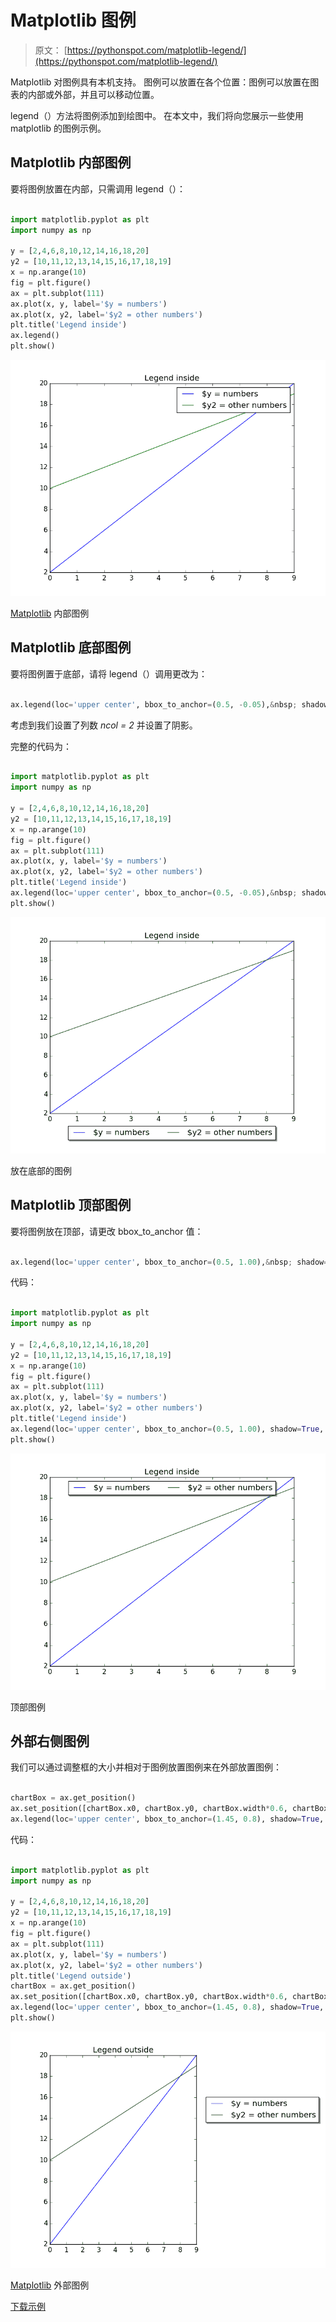 # Matplotlib 图例

> 原文： [https://pythonspot.com/matplotlib-legend/](https://pythonspot.com/matplotlib-legend/)

Matplotlib 对图例具有本机支持。 图例可以放置在各个位置：图例可以放置在图表的内部或外部，并且可以移动位置。

legend（）方法将图例添加到绘图中。 在本文中，我们将向您展示一些使用 matplotlib 的图例示例。

## Matplotlib 内部图例

要将图例放置在内部，只需调用 legend（）：

```py

import matplotlib.pyplot as plt
import numpy as np

y = [2,4,6,8,10,12,14,16,18,20]
y2 = [10,11,12,13,14,15,16,17,18,19]
x = np.arange(10)
fig = plt.figure()
ax = plt.subplot(111)
ax.plot(x, y, label='$y = numbers')
ax.plot(x, y2, label='$y2 = other numbers')
plt.title('Legend inside')
ax.legend()
plt.show()

```

![matplot-legend](img/a08ca500d9d2d3de81de36faa715c9a4.jpg)

[Matplotlib](https://pythonspot.com/matplotlib/) 内部图例

## Matplotlib 底部图例

要将图例置于底部，请将 legend（）调用更改为：

```py

ax.legend(loc='upper center', bbox_to_anchor=(0.5, -0.05),&nbsp; shadow=True, ncol=2)

```

考虑到我们设置了列数 _ncol = 2_ 并设置了阴影。

完整的代码为：

```py

import matplotlib.pyplot as plt
import numpy as np

y = [2,4,6,8,10,12,14,16,18,20]
y2 = [10,11,12,13,14,15,16,17,18,19]
x = np.arange(10)
fig = plt.figure()
ax = plt.subplot(111)
ax.plot(x, y, label='$y = numbers')
ax.plot(x, y2, label='$y2 = other numbers')
plt.title('Legend inside')
ax.legend(loc='upper center', bbox_to_anchor=(0.5, -0.05),&nbsp; shadow=True, ncol=2)
plt.show()

```

![matplot-legend-bottom](img/eb28ce9a1b0629a41bede0d2fb88d1a2.jpg)

放在底部的图例

## Matplotlib 顶部图例

要将图例放在顶部，请更改 bbox_to_anchor 值：

```py

ax.legend(loc='upper center', bbox_to_anchor=(0.5, 1.00),&nbsp; shadow=True, ncol=2)

```

代码：

```py

import matplotlib.pyplot as plt
import numpy as np

y = [2,4,6,8,10,12,14,16,18,20]
y2 = [10,11,12,13,14,15,16,17,18,19]
x = np.arange(10)
fig = plt.figure()
ax = plt.subplot(111)
ax.plot(x, y, label='$y = numbers')
ax.plot(x, y2, label='$y2 = other numbers')
plt.title('Legend inside')
ax.legend(loc='upper center', bbox_to_anchor=(0.5, 1.00), shadow=True, ncol=2)
plt.show()

```

![matplotlib-legend-top](img/2e9237024699bc650a584770b2742961.jpg)

顶部图例

## 外部右侧图例

我们可以通过调整框的大小并相对于图例放置图例来在外部放置图例：

```py

chartBox = ax.get_position()
ax.set_position([chartBox.x0, chartBox.y0, chartBox.width*0.6, chartBox.height])
ax.legend(loc='upper center', bbox_to_anchor=(1.45, 0.8), shadow=True, ncol=1)

```

代码：

```py

import matplotlib.pyplot as plt
import numpy as np

y = [2,4,6,8,10,12,14,16,18,20]
y2 = [10,11,12,13,14,15,16,17,18,19]
x = np.arange(10)
fig = plt.figure()
ax = plt.subplot(111)
ax.plot(x, y, label='$y = numbers')
ax.plot(x, y2, label='$y2 = other numbers')
plt.title('Legend outside')
chartBox = ax.get_position()
ax.set_position([chartBox.x0, chartBox.y0, chartBox.width*0.6, chartBox.height])
ax.legend(loc='upper center', bbox_to_anchor=(1.45, 0.8), shadow=True, ncol=1)
plt.show()

```

![matplotlib-legend-outside](img/c42c47fbf14b6aaa7f986d9a92760b12.jpg)

[Matplotlib](https://pythonspot.com/matplotlib/) 外部图例

[下载示例](https://pythonspot.com/download-matplotlib-examples/)